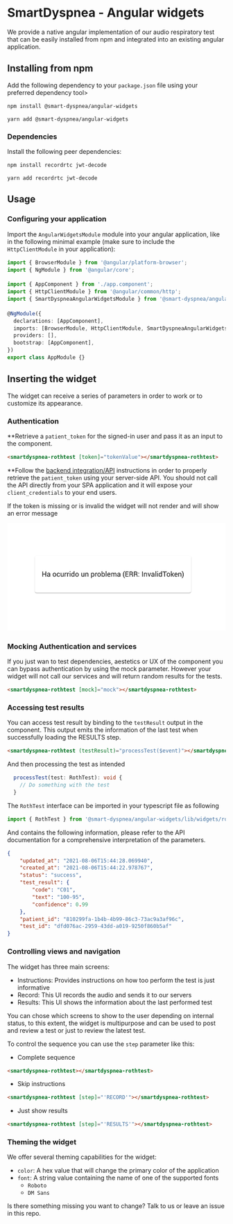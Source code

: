 # SmartDyspnea - Angular widgets

We provide a native angular implementation of our audio respiratory test that can be easily installed from npm and integrated into an existing angular application.

## Installing from npm

Add the following dependency to your `package.json` file using your preferred dependency tool>

```
npm install @smart-dyspnea/angular-widgets
```

```
yarn add @smart-dyspnea/angular-widgets
```

### Dependencies

Install the following peer dependencies:

```
npm install recordrtc jwt-decode
```

```
yarn add recordrtc jwt-decode
```

## Usage

### Configuring your application

Import the `AngularWidgetsModule` module into your angular application, like in the following minimal example (make sure to include the `HttpClientModule` in your application):

```typescript
import { BrowserModule } from '@angular/platform-browser';
import { NgModule } from '@angular/core';

import { AppComponent } from './app.component';
import { HttpClientModule } from '@angular/common/http';
import { SmartDyspneaAngularWidgetsModule } from '@smart-dyspnea/angular-widgets';

@NgModule({
  declarations: [AppComponent],
  imports: [BrowserModule, HttpClientModule, SmartDyspneaAngularWidgetsModule],
  providers: [],
  bootstrap: [AppComponent],
})
export class AppModule {}
```

## Inserting the widget

The widget can receive a series of parameters in order to work or to customize its appearance.

### Authentication

\*\*Retrieve a `patient_token` for the signed-in user and pass it as an input to the component.

```html
<smartdyspnea-rothtest [token]="tokenValue"></smartdyspnea-rothtest>
```

\*\*Follow the [backend integration/API](../api/README.md) instructions in order to properly retrieve the `patient_token` using your server-side API. You should not call the API directly from your SPA application and it will expose your `client_credentials` to your end users.

If the token is missing or is invalid the widget will not render and will show an error message

![](./ss-tokenerror.png)

### Mocking Authentication and services

If you just wan to test dependencies, aestetics or UX of the component you can bypass authentication by using the mock parameter. However your widget will not call our services and will return random results for the tests.

```html
<smartdyspnea-rothtest [mock]="mock"></smartdyspnea-rothtest>
```

### Accessing test results

You can access test result by binding to the `testResult` output in the component. This output emits the information of the last test when successfully loading the RESULTS step.

```html
<smartdyspnea-rothtest (testResult)="processTest($event)"></smartdyspnea-rothtest>
```

And then processing the test as intended

```typescript
  processTest(test: RothTest): void {
    // Do something with the test
  }
```

The `RothTest` interface can be imported in your typescript file as following

```typescript
import { RothTest } from '@smart-dyspnea/angular-widgets/lib/widgets/rothtest/models/rothtest';
```

And contains the following information, please refer to the API documentation for a comprehensive interpretation of the parameters.

```json
{
    "updated_at": "2021-08-06T15:44:28.069940",
    "created_at": "2021-08-06T15:44:22.978767",
    "status": "success",
    "test_result": {
        "code": "C01",
        "text": "100-95",
        "confidence": 0.99
    },
    "patient_id": "810299fa-1b4b-4b99-86c3-73ac9a3af96c",
    "test_id": "dfd076ac-2959-43dd-a019-9250f860b5af"
}
```

### Controlling views and navigation

The widget has three main screens:

- Instructions: Provides instructions on how too perform the test is just informative
- Record: This UI records the audio and sends it to our servers
- Results: This UI shows the information about the last performed test

You can chose which screens to show to the user depending on internal status, to this extent, the widget is multipurpose and can be used to post and review a test or just to review the latest test.

To control the sequence you can use the `step` parameter like this:

- Complete sequence

```html
<smartdyspnea-rothtest></smartdyspnea-rothtest>
```

- Skip instructions

```html
<smartdyspnea-rothtest [step]="'RECORD'"></smartdyspnea-rothtest>
```

- Just show results

```html
<smartdyspnea-rothtest [step]="'RESULTS'"></smartdyspnea-rothtest>
```

### Theming the widget

We offer several theming capabilities for the widget:

- `color`: A hex value that will change the primary color of the application
- `font`: A string value containing the name of one of the supported fonts
  - `Roboto`
  - `DM Sans`

Is there something missing you want to change? Talk to us or leave an issue in this repo.
